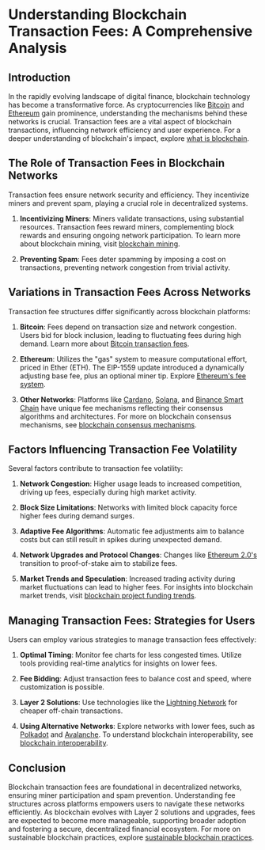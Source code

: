 # Understanding Blockchain Transaction Fees: A Comprehensive Analysis

## Introduction

In the rapidly evolving landscape of digital finance, blockchain technology has become a transformative force. As cryptocurrencies like [Bitcoin](https://bitcoin.org) and [Ethereum](https://ethereum.org) gain prominence, understanding the mechanisms behind these networks is crucial. Transaction fees are a vital aspect of blockchain transactions, influencing network efficiency and user experience. For a deeper understanding of blockchain's impact, explore [what is blockchain](https://www.license-token.com/wiki/what-is-blockchain).

## The Role of Transaction Fees in Blockchain Networks

Transaction fees ensure network security and efficiency. They incentivize miners and prevent spam, playing a crucial role in decentralized systems. 

1. **Incentivizing Miners**: Miners validate transactions, using substantial resources. Transaction fees reward miners, complementing block rewards and ensuring ongoing network participation. To learn more about blockchain mining, visit [blockchain mining](https://www.license-token.com/wiki/blockchain-mining).

2. **Preventing Spam**: Fees deter spamming by imposing a cost on transactions, preventing network congestion from trivial activity.

## Variations in Transaction Fees Across Networks

Transaction fee structures differ significantly across blockchain platforms:

1. **Bitcoin**: Fees depend on transaction size and network congestion. Users bid for block inclusion, leading to fluctuating fees during high demand. Learn more about [Bitcoin transaction fees](https://bitcoinfees.net/).

2. **Ethereum**: Utilizes the "gas" system to measure computational effort, priced in Ether (ETH). The EIP-1559 update introduced a dynamically adjusting base fee, plus an optional miner tip. Explore [Ethereum's fee system](https://ethereum.org/en/developers/docs/gas/).

3. **Other Networks**: Platforms like [Cardano](https://cardano.org), [Solana](https://solana.com), and [Binance Smart Chain](https://www.binance.org) have unique fee mechanisms reflecting their consensus algorithms and architectures. For more on blockchain consensus mechanisms, see [blockchain consensus mechanisms](https://www.license-token.com/wiki/blockchain-consensus-mechanisms).

## Factors Influencing Transaction Fee Volatility

Several factors contribute to transaction fee volatility:

1. **Network Congestion**: Higher usage leads to increased competition, driving up fees, especially during high market activity.

2. **Block Size Limitations**: Networks with limited block capacity force higher fees during demand surges.

3. **Adaptive Fee Algorithms**: Automatic fee adjustments aim to balance costs but can still result in spikes during unexpected demand.

4. **Network Upgrades and Protocol Changes**: Changes like [Ethereum 2.0's](https://ethereum.org/en/eth2/) transition to proof-of-stake aim to stabilize fees.

5. **Market Trends and Speculation**: Increased trading activity during market fluctuations can lead to higher fees. For insights into blockchain market trends, visit [blockchain project funding trends](https://www.license-token.com/wiki/blockchain-project-funding-trends).

## Managing Transaction Fees: Strategies for Users

Users can employ various strategies to manage transaction fees effectively:

1. **Optimal Timing**: Monitor fee charts for less congested times. Utilize tools providing real-time analytics for insights on lower fees.

2. **Fee Bidding**: Adjust transaction fees to balance cost and speed, where customization is possible.

3. **Layer 2 Solutions**: Use technologies like the [Lightning Network](https://lightning.network) for cheaper off-chain transactions.

4. **Using Alternative Networks**: Explore networks with lower fees, such as [Polkadot](https://polkadot.network) and [Avalanche](https://www.avax.network). To understand blockchain interoperability, see [blockchain interoperability](https://www.license-token.com/wiki/blockchain-interoperability).

## Conclusion

Blockchain transaction fees are foundational in decentralized networks, ensuring miner participation and spam prevention. Understanding fee structures across platforms empowers users to navigate these networks efficiently. As blockchain evolves with Layer 2 solutions and upgrades, fees are expected to become more manageable, supporting broader adoption and fostering a secure, decentralized financial ecosystem. For more on sustainable blockchain practices, explore [sustainable blockchain practices](https://www.license-token.com/wiki/sustainable-blockchain-practices).